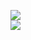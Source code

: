 [![](https://img.shields.io/badge/Made%20With-Github%20Spray-lightgrey.svg?style=for-the-badge&logo=github)](https://github.com/Annihil/github-spray#24383)  
[![](https://i.imgur.com/2DrTn0Z.gif)](https://github.com/Annihil/github-spray)